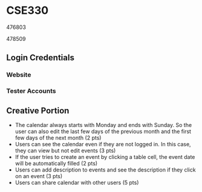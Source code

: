 # CSE330
476803

478509


## Login Credentials

### Website

### Tester Accounts

## Creative Portion

* The calendar always starts with Monday and ends with Sunday.
So the user can also edit the last few days of the previous month and the first few days of the next month
(2 pts)
* Users can see the calendar even if they are not logged in. In this case, they can view but not edit events (3 pts)
* If the user tries to create an event by clicking a table cell, the event date will be automatically filled
(2 pts)
* Users can add description to events and see the description if they click on an event
(3 pts)
* Users can share calendar with other users
(5 pts)

